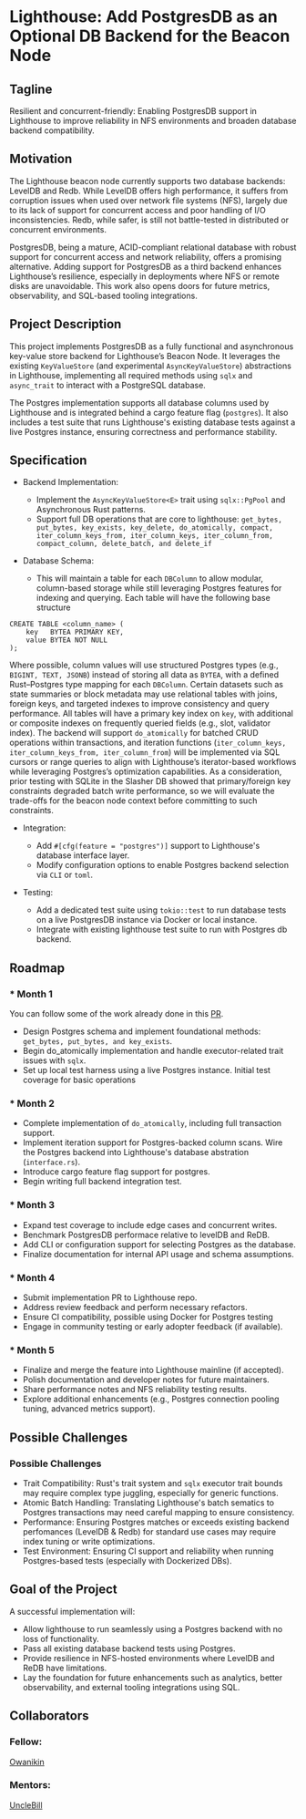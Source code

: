 # Lighthouse: Add PostgresDB as an Optional DB Backend for the Beacon Node

## Tagline

Resilient and concurrent-friendly: Enabling PostgresDB support in Lighthouse to improve reliability in NFS environments and broaden database backend compatibility.

## Motivation

The Lighthouse beacon node currently supports two database backends: LevelDB and Redb. While LevelDB offers high performance, it suffers from corruption issues when used over network file systems (NFS), largely due to its lack of support for concurrent access and poor handling of I/O inconsistencies. Redb, while safer, is still not battle-tested in distributed or concurrent environments.

PostgresDB, being a mature, ACID-compliant relational database with robust support for concurrent access and network reliability, offers a promising alternative. Adding support for PostgresDB as a third backend enhances Lighthouse’s resilience, especially in deployments where NFS or remote disks are unavoidable. This work also opens doors for future metrics, observability, and SQL-based tooling integrations.

## Project Description

This project implements PostgresDB as a fully functional and asynchronous key-value store backend for Lighthouse’s Beacon Node. It leverages the existing `KeyValueStore` (and experimental `AsyncKeyValueStore`) abstractions in Lighthouse, implementing all required methods using `sqlx` and `async_trait` to interact with a PostgreSQL database.

The Postgres implementation supports all database columns used by Lighthouse and is integrated behind a cargo feature flag (`postgres`). It also includes a test suite that runs Lighthouse's existing database tests against a live Postgres instance, ensuring correctness and performance stability.

## Specification

* Backend Implementation:
  - Implement the `AsyncKeyValueStore<E>` trait using `sqlx::PgPool` and Asynchronous Rust patterns.
  - Support full DB operations that are core to lighthouse: `get_bytes, put_bytes, key_exists, key_delete, do_atomically, compact, iter_column_keys_from, iter_column_keys, iter_column_from, compact_column, delete_batch, and delete_if`

* Database Schema:
  - This will maintain a table for each `DBColumn` to allow modular, column-based storage while still leveraging Postgres features for indexing and querying.
Each table will have the following base structure
```
CREATE TABLE <column_name> (
    key   BYTEA PRIMARY KEY,
    value BYTEA NOT NULL
);
```
Where possible, column values will use structured Postgres types (e.g., `BIGINT, TEXT, JSONB`) instead of storing all data as `BYTEA`, with a defined Rust–Postgres type mapping for each `DBColumn`. Certain datasets such as state summaries or block metadata may use relational tables with joins, foreign keys, and targeted indexes to improve consistency and query performance. All tables will have a primary key index on `key`, with additional or composite indexes on frequently queried fields (e.g., slot, validator index). The backend will support `do_atomically` for batched CRUD operations within transactions, and iteration functions (`iter_column_keys, iter_column_keys_from, iter_column_from`) will be implemented via SQL cursors or range queries to align with Lighthouse’s iterator-based workflows while leveraging Postgres’s optimization capabilities. As a consideration, prior testing with SQLite in the Slasher DB showed that primary/foreign key constraints degraded batch write performance, so we will evaluate the trade-offs for the beacon node context before committing to such constraints.

* Integration:
  - Add `#[cfg(feature = "postgres")]` support to Lighthouse's database interface layer.
  - Modify configuration options to enable Postgres backend selection via `CLI` or `toml`.

* Testing:
  - Add a dedicated test suite using `tokio::test` to run database tests on a live PostgresDB instance via Docker or local instance.
  - Integrate with existing lighthouse test suite to run with Postgres db backend.

## Roadmap

### * Month 1
You can follow some of the work already done in this [PR](https://github.com/sigp/lighthouse/pull/7685).

* Design Postgres schema and implement foundational methods: `get_bytes, put_bytes, and key_exists`.
* Begin do_atomically implementation and handle executor-related trait issues with `sqlx`.
* Set up local test harness using a live Postgres instance.
Initial test coverage for basic operations

### * Month 2

* Complete implementation of `do_atomically`, including full transaction support.
* Implement iteration support for Postgres-backed column scans.
Wire the Postgres backend into Lighthouse's database abstration (`interface.rs`).
* Introduce cargo feature flag support for postgres.
* Begin writing full backend integration test.

### * Month 3

* Expand test coverage to include edge cases and concurrent writes.
* Benchmark PostgresDB performace relative to levelDB and ReDB.
* Add CLI or configuration support for selecting Postgres as the database.
* Finalize documentation for internal API usage and schema assumptions.

### * Month 4

* Submit implementation PR to Lighthouse repo.
* Address review feedback and perform necessary refactors.
* Ensure CI compatibility, possible using Docker for Postgres testing
* Engage in community testing or early adopter feedback (if available).

### * Month 5

* Finalize and merge the feature into Lighthouse mainline (if accepted).
* Polish documentation and developer notes for future maintainers.
* Share performance notes and NFS reliability testing results.
* Explore additional enhancements (e.g., Postgres connection pooling tuning, advanced metrics support).

## Possible Challenges

### Possible Challenges
* Trait Compatibility: Rust's trait system and `sqlx` executor trait bounds may require complex type juggling, especially for generic functions.
* Atomic Batch Handling: Translating Lighthouse's batch sematics to Postgres transactions may need careful mapping to ensure consistency.
* Performance: Ensuring Postgres matches or exceeds existing backend perfomances (LevelDB & Redb) for standard use cases may require index tuning or write optimizations.
* Test Environment: Ensuring CI support and reliability when running Postgres-based tests (especially with Dockerized DBs).


## Goal of the Project

A successful implementation will:

* Allow lighthouse to run seamlessly using a Postgres backend with no loss of functionality.
* Pass all existing database backend tests using Postgres.
* Provide resilience in NFS-hosted environments where LevelDB and ReDB have limitations.
* Lay the foundation for future enhancements such as analytics, better observability, and external tooling integrations using SQL.

## Collaborators
### Fellow:

[Owanikin](https://github.com/owanikin)

### Mentors:

[UncleBill](https://github.com/eserilev)
